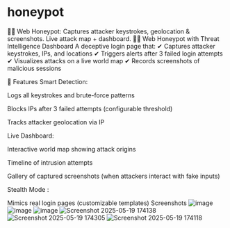 # honeypot
🕵️‍♂️ Web Honeypot: Captures attacker keystrokes, geolocation &amp; screenshots. Live attack map + dashboard. 
🕵️‍♂️ Web Honeypot with Threat Intelligence Dashboard
A deceptive login page that:
✔ Captures attacker keystrokes, IPs, and locations
✔ Triggers alerts after 3 failed login attempts
✔ Visualizes attacks on a live world map
✔ Records screenshots of malicious sessions

🌟 Features
Smart Detection:

Logs all keystrokes and brute-force patterns

Blocks IPs after 3 failed attempts (configurable threshold)

Tracks attacker geolocation via IP

Live Dashboard:

Interactive world map showing attack origins

Timeline of intrusion attempts

Gallery of captured screenshots (when attackers interact with fake inputs)

Stealth Mode :

Mimics real login pages (customizable templates)
Screenshots
![image](https://github.com/user-attachments/assets/8144dde1-092c-45ae-a7b7-df7825fd7ff3)
![image](https://github.com/user-attachments/assets/0d026156-5fe6-4b55-9561-6a49cd5608b0)
![image](https://github.com/user-attachments/assets/d096c173-d22c-4fc1-bf7e-ed287f694b06)
![Screenshot 2025-05-19 174138](https://github.com/user-attachments/assets/cc3db61d-bb60-40af-98eb-1fd155546616)
![Screenshot 2025-05-19 174305](https://github.com/user-attachments/assets/e31db7de-3340-49fe-bb88-35f9db8fc1bb)
![Screenshot 2025-05-19 174118](https://github.com/user-attachments/assets/534563ec-2e8c-44a5-a839-c8fb2e7ee04f)





